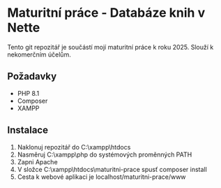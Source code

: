 Maturitní práce - Databáze knih v Nette
=================

Tento git repozitář je součástí mojí maturitní práce k roku 2025. Slouží k nekomerčním účelům.

Požadavky
------------

- PHP 8.1
- Composer
- XAMPP

Instalace
------------

1. Naklonuj repozitář do C:\xampp\htdocs
2. Nasměruj C:\xampp\php do systémových proměnných PATH
3. Zapni Apache
4. V složce C:\xampp\htdocs\maturitni-prace spusť composer install
5. Cesta k webové aplikaci je localhost/maturitni-prace/www
